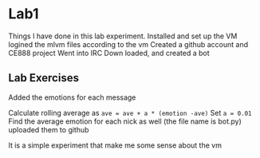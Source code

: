 # Lab1 
Things I have done in this lab experiment.
Installed and set up the VM 
logined the mlvm files according to the vm
Created a github account and CE888 project
Went into IRC
Down loaded, and created a bot 


## Lab Exercises

 Added the emotions for each message

 Calculate rolling average as ``ave = ave + a * (emotion -ave)``
Set `a = 0.01`
Find the average emotion for each nick as well
(the file name is bot.py)
uploaded them to github

It is a simple experiment that make me some sense about the vm

